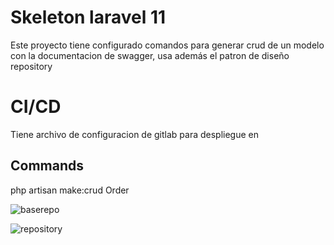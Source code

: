 # Skeleton laravel 11
Este proyecto tiene configurado comandos para generar crud de un modelo con la documentacion de swagger, usa además el patron de diseño repository


# CI/CD
Tiene archivo de configuracion de gitlab para despliegue en

## Commands
php artisan make:crud Order


![baserepo](https://github.com/user-attachments/assets/f775d39a-2528-495d-a5d4-173c65c161f2)

![repository](https://github.com/user-attachments/assets/72082b7c-0e95-466f-8e3e-1f7e9ee44578)

